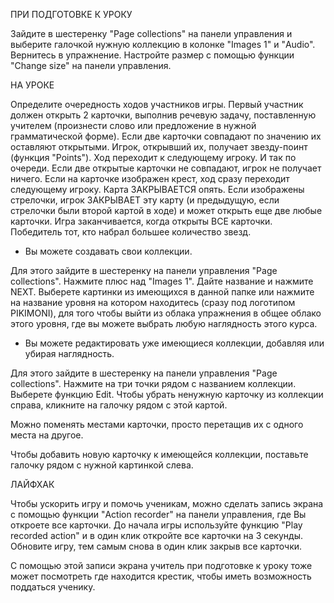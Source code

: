 
ПРИ ПОДГОТОВКЕ К УРОКУ

Зайдите в шестеренку "Page collections" на панели управления и выберите галочкой нужную коллекцию в колонке "Images 1" и "Audio". Вернитесь в упражнение. Настройте размер с помощью функции "Change size" на панели управления.

НА УРОКЕ

Определите очередность ходов участников игры. Первый участник должен открыть 2 карточки, выполнив речевую задачу, поставленную учителем (произнести слово или предложение в нужной грамматической форме). Если две карточки совпадают по значению их оставляют открытыми. Игрок, открывший их, получает звезду-поинт (функция "Points"). Ход переходит к следующему игроку. И так по очереди. Если две открытые карточки не совпадают, игрок не получает ничего. Если на карточке изображен крест, ход сразу переходит следующему игроку. Карта ЗАКРЫВАЕТСЯ опять. Если изображены стрелочки, игрок ЗАКРЫВАЕТ эту карту (и предыдущую, если стрелочки были второй картой в ходе) и может открыть еще две любые карточки.
Игра заканчивается, когда открыты ВСЕ карточки. Победитель тот, кто набрал большее количество звезд.

* Вы можете создавать свои коллекции.

Для этого зайдите в шестеренку на панели управления "Page collections". Нажмите плюс над "Images 1". Дайте название и нажмите NEXT. Выберете картинки из имеющихся в данной папке или нажмите на название уровня на котором находитесь (сразу под логотипом PIKIMONI), для того чтобы выйти из облака упражнения в общее облако этого уровня, где вы можете выбрать любую наглядность этого курса.

* Вы можете редактировать уже имеющиеся коллекции, добавляя или убирая наглядность.

Для этого зайдите в шестеренку на панели управления "Page collections". Нажмите на три точки рядом с названием коллекции. Выберете функцию Edit. Чтобы убрать ненужную карточку из коллекции справа, кликните на галочку рядом с этой картой.

Можно поменять местами карточки, просто перетащив их с одного места на другое.

Чтобы добавить новую карточку к имеющейся коллекции, поставьте галочку рядом с нужной картинкой слева.

ЛАЙФХАК

Чтобы ускорить игру и помочь ученикам, можно сделать запись экрана с помощью функции "Action recorder" на панели управления, где Вы откроете все карточки. До начала игры используйте функцию "Play recorded action" и в один клик откройте все карточки на 3 секунды. Обновите игру, тем самым снова в один клик закрыв все карточки.

С помощью этой записи экрана учитель при подготовке к уроку тоже может посмотреть где находится крестик, чтобы иметь возможность поддаться ученику.
